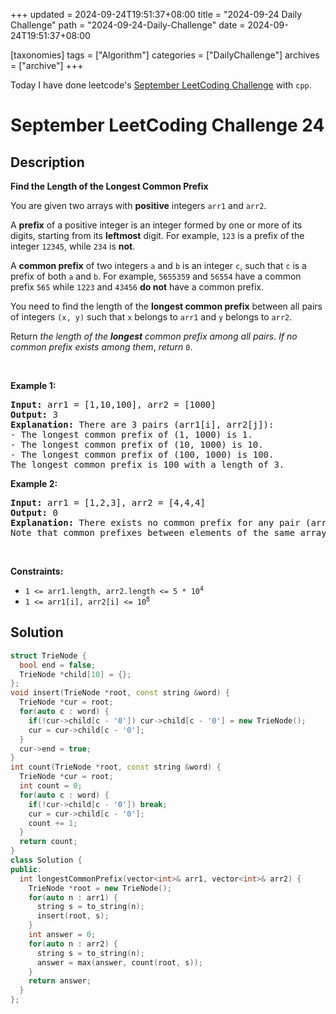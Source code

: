 +++
updated = 2024-09-24T19:51:37+08:00
title = "2024-09-24 Daily Challenge"
path = "2024-09-24-Daily-Challenge"
date = 2024-09-24T19:51:37+08:00

[taxonomies]
tags = ["Algorithm"]
categories = ["DailyChallenge"]
archives = ["archive"]
+++

Today I have done leetcode's [September LeetCoding Challenge](https://leetcode.com/problems/find-the-length-of-the-longest-common-prefix/) with `cpp`.

<!-- more -->

# September LeetCoding Challenge 24

## Description

**Find the Length of the Longest Common Prefix**

<p>You are given two arrays with <strong>positive</strong> integers <code>arr1</code> and <code>arr2</code>.</p>

<p>A <strong>prefix</strong> of a positive integer is an integer formed by one or more of its digits, starting from its <strong>leftmost</strong> digit. For example, <code>123</code> is a prefix of the integer <code>12345</code>, while <code>234</code> is <strong>not</strong>.</p>

<p>A <strong>common prefix</strong> of two integers <code>a</code> and <code>b</code> is an integer <code>c</code>, such that <code>c</code> is a prefix of both <code>a</code> and <code>b</code>. For example, <code>5655359</code> and <code>56554</code> have a common prefix <code>565</code> while <code>1223</code> and <code>43456</code> <strong>do not</strong> have a common prefix.</p>

<p>You need to find the length of the <strong>longest common prefix</strong> between all pairs of integers <code>(x, y)</code> such that <code>x</code> belongs to <code>arr1</code> and <code>y</code> belongs to <code>arr2</code>.</p>

<p>Return <em>the length of the <strong>longest</strong> common prefix among all pairs</em>.<em> If no common prefix exists among them</em>, <em>return</em> <code>0</code>.</p>

<p>&nbsp;</p>
<p><strong class="example">Example 1:</strong></p>

<pre>
<strong>Input:</strong> arr1 = [1,10,100], arr2 = [1000]
<strong>Output:</strong> 3
<strong>Explanation:</strong> There are 3 pairs (arr1[i], arr2[j]):
- The longest common prefix of (1, 1000) is 1.
- The longest common prefix of (10, 1000) is 10.
- The longest common prefix of (100, 1000) is 100.
The longest common prefix is 100 with a length of 3.
</pre>

<p><strong class="example">Example 2:</strong></p>

<pre>
<strong>Input:</strong> arr1 = [1,2,3], arr2 = [4,4,4]
<strong>Output:</strong> 0
<strong>Explanation:</strong> There exists no common prefix for any pair (arr1[i], arr2[j]), hence we return 0.
Note that common prefixes between elements of the same array do not count.
</pre>

<p>&nbsp;</p>
<p><strong>Constraints:</strong></p>

<ul>
	<li><code>1 &lt;= arr1.length, arr2.length &lt;= 5 * 10<sup>4</sup></code></li>
	<li><code>1 &lt;= arr1[i], arr2[i] &lt;= 10<sup>8</sup></code></li>
</ul>

## Solution

``` cpp
struct TrieNode {
  bool end = false;
  TrieNode *child[10] = {};
};
void insert(TrieNode *root, const string &word) {
  TrieNode *cur = root;
  for(auto c : word) {
    if(!cur->child[c - '0']) cur->child[c - '0'] = new TrieNode();
    cur = cur->child[c - '0'];
  }
  cur->end = true;
}
int count(TrieNode *root, const string &word) {
  TrieNode *cur = root;
  int count = 0;
  for(auto c : word) {
    if(!cur->child[c - '0']) break;
    cur = cur->child[c - '0'];
    count += 1;
  }
  return count;
}
class Solution {
public:
  int longestCommonPrefix(vector<int>& arr1, vector<int>& arr2) {
    TrieNode *root = new TrieNode();
    for(auto n : arr1) {
      string s = to_string(n);
      insert(root, s);
    }
    int answer = 0;
    for(auto n : arr2) {
      string s = to_string(n);
      answer = max(answer, count(root, s));
    }
    return answer;
  }
};
```
